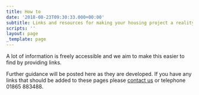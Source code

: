 ```yaml
---
title: How to
date: '2018-08-23T09:30:33.000+00:00'
subtitle: Links and resources for making your housing project a reality
scripts: ''
layout: page
_template: page
---
```


A lot of information is freely accessible and we aim to make this easier to find by providing links.

Further guidance will be posted here as they are developed. If you have any links that should be added to these pages please [contact us](/contact) or telephone 01865 883488.
